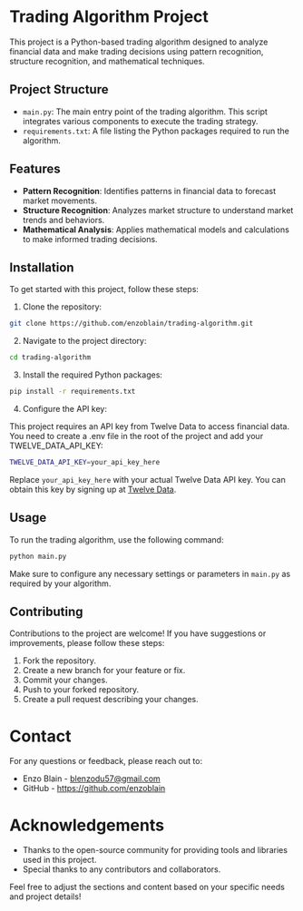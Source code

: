 # Trading Algorithm Project

This project is a Python-based trading algorithm designed to analyze financial data and make trading decisions using pattern recognition, structure recognition, and mathematical techniques.

## Project Structure

- `main.py`: The main entry point of the trading algorithm. This script integrates various components to execute the trading strategy.
- `requirements.txt`: A file listing the Python packages required to run the algorithm.

## Features

- **Pattern Recognition**: Identifies patterns in financial data to forecast market movements.
- **Structure Recognition**: Analyzes market structure to understand market trends and behaviors.
- **Mathematical Analysis**: Applies mathematical models and calculations to make informed trading decisions.

## Installation

To get started with this project, follow these steps:

1. Clone the repository:

```bash
git clone https://github.com/enzoblain/trading-algorithm.git
```
2. Navigate to the project directory:

```bash
cd trading-algorithm
```

3. Install the required Python packages:
```bash
pip install -r requirements.txt
```

4. Configure the API key:

This project requires an API key from Twelve Data to access financial data. You need to create a .env file in the root of the project and add your TWELVE_DATA_API_KEY:

```bash
TWELVE_DATA_API_KEY=your_api_key_here
```

Replace `your_api_key_here` with your actual Twelve Data API key. You can obtain this key by signing up at [Twelve Data](https://twelvedata.com/).

## Usage

To run the trading algorithm, use the following command:

```bash
python main.py
```

Make sure to configure any necessary settings or parameters in `main.py` as required by your algorithm.

## Contributing

Contributions to the project are welcome! If you have suggestions or improvements, please follow these steps:

1. Fork the repository.
2. Create a new branch for your feature or fix.
3. Commit your changes.
4. Push to your forked repository.
5. Create a pull request describing your changes.

# Contact

For any questions or feedback, please reach out to:

- Enzo Blain - blenzodu57@gmail.com
- GitHub - https://github.com/enzoblain

# Acknowledgements

- Thanks to the open-source community for providing tools and libraries used in this project.
- Special thanks to any contributors and collaborators.


Feel free to adjust the sections and content based on your specific needs and project details!

